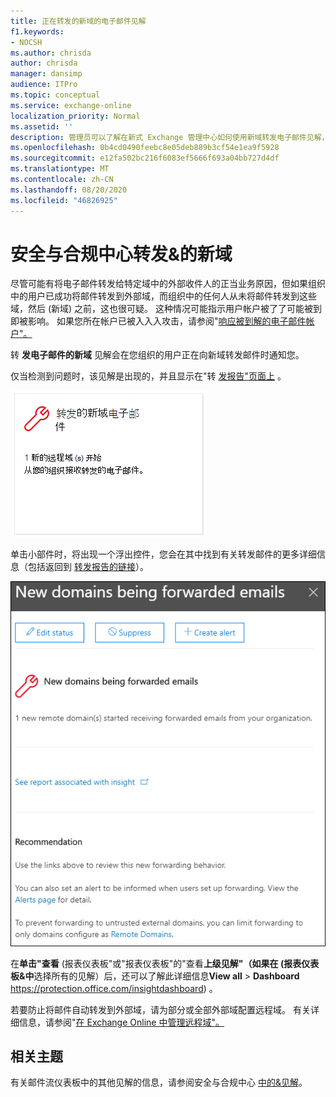 ```yaml
---
title: 正在转发的新域的电子邮件见解
f1.keywords:
- NOCSH
ms.author: chrisda
author: chrisda
manager: dansimp
audience: ITPro
ms.topic: conceptual
ms.service: exchange-online
localization_priority: Normal
ms.assetid: ''
description: 管理员可以了解在新式 Exchange 管理中心如何使用新域转发电子邮件见解，以了解其组织的用户何时将邮件转发到从未转发到的外部域。
ms.openlocfilehash: 0b4cd0490feebc8e05deb889b3cf54e1ea9f5928
ms.sourcegitcommit: e12fa502bc216f6083ef5666f693a04bb727d4df
ms.translationtype: MT
ms.contentlocale: zh-CN
ms.lasthandoff: 08/20/2020
ms.locfileid: "46826925"
---
```

# <a name="new-domains-being-forwarded-email-insight-in-the-security--compliance-center"></a>安全与合规中心转发&的新域

尽管可能有将电子邮件转发给特定域中的外部收件人的正当业务原因，但如果组织中的用户已成功将邮件转发到外部域，而组织中的任何人从未将邮件转发到这些域，然后 (新域) 之前，这也很可疑。 这种情况可能指示用户帐户被了了可能被到即被影响。 如果您所在帐户已被入入入攻击，请参阅"[响应被到解的电子邮件帐户"。](https://docs.microsoft.com/microsoft-365/security/office-365-security/responding-to-a-compromised-email-account)

转 **发电子邮件的新域** 见解会在您组织的用户正在向新域转发邮件时通知您。

仅当检测到问题时，该见解是出现的，并且显示在"转 [发报告"页面上](view-mail-flow-reports.md#forwarding-report) 。

![正在转发的新域的电子邮件见解](../../media/mfi-new-domains-being-forwarded.png)

单击小部件时，将出现一个浮出控件，您会在其中找到有关转发邮件的更多详细信息（包括返回到 [转发报告的链接](view-mail-flow-reports.md#forwarding-report)）。

![单击新域转发的电子邮件见解后显示的细化控件](../../media/mfi-new-domains-being-forwarded-details.png)

在**单击"查看** (报表仪表板"或"报表仪表板"的"查看**上级见解"（如果在 (报表仪表板&中**选择所有的见解）后，还可以了解此详细信息**View all** \> **Dashboard** <https://protection.office.com/insightdashboard>) 。

若要防止将邮件自动转发到外部域，请为部分或全部外部域配置远程域。 有关详细信息，请参阅"[在 Exchange Online 中管理远程域"。](https://docs.microsoft.com/Exchange/mail-flow-best-practices/remote-domains/manage-remote-domains)

## <a name="related-topics"></a>相关主题

有关邮件流仪表板中的其他见解的信息，请参阅安全与合规中心 [中的&见解](mail-flow-insights-v2.md)。

